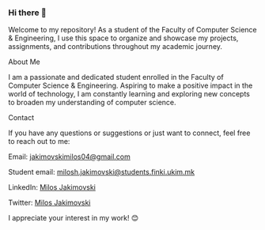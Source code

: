 ### Hi there 👋

Welcome to my repository! As a student of the Faculty of Computer Science & Engineering, I use this space to organize and showcase my projects, assignments, and contributions throughout my academic journey.

About Me

I am a passionate and dedicated student enrolled in the Faculty of Computer Science & Engineering. Aspiring to make a positive impact in the world of technology, I am constantly learning and exploring new concepts to broaden my understanding of computer science.

Contact

If you have any questions or suggestions or just want to connect, feel free to reach out to me:

Email: jakimovskimilos04@gmail.com

Student email: milosh.jakimovski@students.finki.ukim.mk

LinkedIn: [Milos Jakimovski](https://www.linkedin.com/in/milos-jakimovski-5a06a5219/) 

Twitter: [Milos Jakimovski](https://twitter.com/JakimovskiMilos)

I appreciate your interest in my work! 😊
